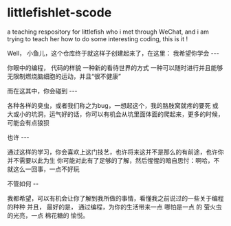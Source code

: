 # littlefishlet-scode
a teaching respository for littlefish who i met through WeChat, and i am trying to teach her how to do some interesting coding, this is it !

Well， 小鱼儿，这个仓库终于就这样子创建起来了，在这里：
  我希望你学会 --- 
  
  你眼中的编程， 代码的样貌
  一种新的看待世界的方式
  一种可以随时进行并且能够无限制燃烧脑细胞的运动，并且“很不健康”
  
  而在这其中，你会碰到 --- 
  
  各种各样的臭虫，或者我们称之为bug，一想起这个，我的胳肢窝就疼的要死
  或大或小的坑洞，运气好的话，你可以有机会从坑里面体面的爬起来，更多的时候，可能会有点狼狈
  
  也许 --- 
  
  通过这样的学习，你会喜欢上这门技艺，也许将来这并不是那么的有前途，也许你并不需要以此为生
  你可能对此有了足够的了解，然后惺惺的暗自思忖：啊哈，不就这么一回事，一点不好玩
  
  不管如何 --  
  
  我都希望，可以有机会让你了解到我所做的事情，看懂我之前说过的一些关于编程的种种
  并且， 最好的是， 通过编程，为你的生活带来一点 哪怕是一点 的 萤火虫的光亮，一点 棉花糖的 愉悦。
  
